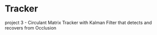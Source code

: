 # Tracker
project 3 - Circulant Matrix Tracker with Kalman Filter that detects and recovers from Occlusion 

